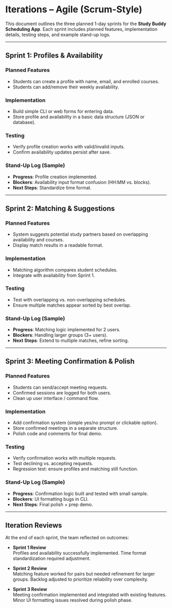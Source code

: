 # Iterations – Agile (Scrum-Style)

This document outlines the three planned 1-day sprints for the **Study Buddy Scheduling App**. Each sprint includes planned features, implementation details, testing steps, and example stand-up logs.

---

## Sprint 1: Profiles & Availability

### Planned Features
- Students can create a profile with name, email, and enrolled courses.
- Students can add/remove their weekly availability.

### Implementation
- Build simple CLI or web forms for entering data.
- Store profile and availability in a basic data structure (JSON or database).

### Testing
- Verify profile creation works with valid/invalid inputs.
- Confirm availability updates persist after save.

### Stand-Up Log (Sample)
- **Progress**: Profile creation implemented.  
- **Blockers**: Availability input format confusion (HH:MM vs. blocks).  
- **Next Steps**: Standardize time format.

---

## Sprint 2: Matching & Suggestions

### Planned Features
- System suggests potential study partners based on overlapping availability and courses.
- Display match results in a readable format.

### Implementation
- Matching algorithm compares student schedules.
- Integrate with availability from Sprint 1.

### Testing
- Test with overlapping vs. non-overlapping schedules.
- Ensure multiple matches appear sorted by best overlap.

### Stand-Up Log (Sample)
- **Progress**: Matching logic implemented for 2 users.  
- **Blockers**: Handling larger groups (3+ users).  
- **Next Steps**: Extend to multiple matches, refine sorting.

---

## Sprint 3: Meeting Confirmation & Polish

### Planned Features
- Students can send/accept meeting requests.
- Confirmed sessions are logged for both users.
- Clean up user interface / command flow.

### Implementation
- Add confirmation system (simple yes/no prompt or clickable option).
- Store confirmed meetings in a separate structure.
- Polish code and comments for final demo.

### Testing
- Verify confirmation works with multiple requests.
- Test declining vs. accepting requests.
- Regression test: ensure profiles and matching still function.

### Stand-Up Log (Sample)
- **Progress**: Confirmation logic built and tested with small sample.  
- **Blockers**: UI formatting bugs in CLI.  
- **Next Steps**: Final polish + prep demo.

---

## Iteration Reviews

At the end of each sprint, the team reflected on outcomes:

- **Sprint 1 Review**  
  Profiles and availability successfully implemented. Time format standardization required adjustment.  

- **Sprint 2 Review**  
  Matching feature worked for pairs but needed refinement for larger groups. Backlog adjusted to prioritize reliability over complexity.  

- **Sprint 3 Review**  
  Meeting confirmation implemented and integrated with existing features. Minor UI formatting issues resolved during polish phase.  